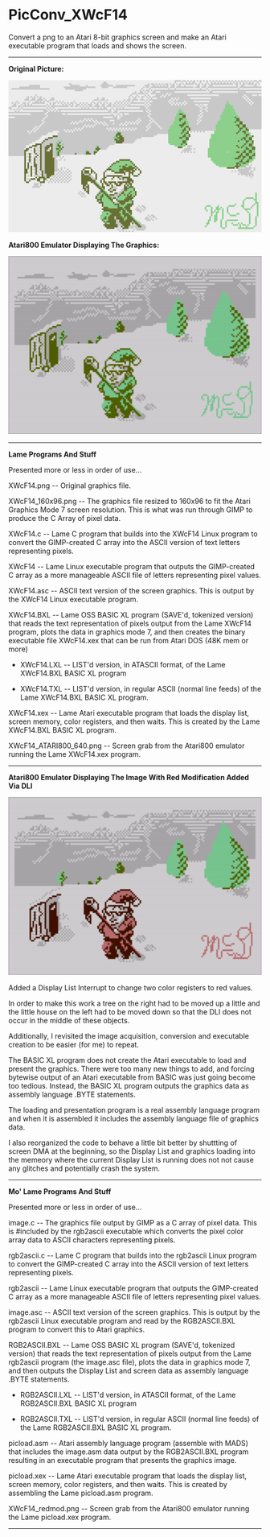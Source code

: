 # PicConv_XWcF14

Convert a png to an Atari 8-bit graphics screen and make an Atari executable program that loads and shows the screen.

---

**Original Picture:**

[![OriginalPic](https://github.com/kenjennings/PicConv_XWcF14/blob/main/XWcF14.png)](#features)

**Atari800 Emulator Displaying The Graphics:**

[![AtariPic](https://github.com/kenjennings/PicConv_XWcF14/blob/main/XWcF14_ATARI800_640.png)](#features)

---

**Lame Programs And Stuff**

Presented more or less in order of use...

XWcF14.png -- Original graphics file.

XWcF14_160x96.png -- The graphics file resized to 160x96 to fit the Atari Graphics Mode 7 screen resolution.   This is what was run through GIMP to produce the C Array of pixel data.

XWcF14.c -- Lame C program that builds into the XWcF14 Linux program to convert the GIMP-created C array into the ASCII version of text letters representing pixels.

XWcF14 -- Lame Linux executable program that outputs the GIMP-created C array as a more manageable ASCII file of letters representing pixel values.

XWcF14.asc -- ASCII text version of the screen graphics.  This is output by the XWcF14 Linux executable program.

XWcF14.BXL -- Lame OSS BASIC XL program (SAVE'd, tokenized version) that reads the text representation of pixels output from the Lame XWcF14 program, plots the data in graphics mode 7, and then creates the binary executable file XWcF14.xex that can be run from Atari DOS (48K mem or more)

- XWcF14.LXL -- LIST'd version, in ATASCII format, of the Lame XWcF14.BXL BASIC XL program 

- XWcF14.TXL -- LIST'd version, in regular ASCII (normal line feeds) of the Lame XWcF14.BXL BASIC XL program.

XWcF14.xex -- Lame Atari executable program that loads the display list, screen memory, color registers, and then waits.  This is created by the Lame XWcF14.BXL BASIC XL program.

XWcF14_ATARI800_640.png -- Screen grab from the Atari800 emulator running the Lame XWcF14.xex program.

---

**Atari800 Emulator Displaying The Image With Red Modification Added Via DLI**

[![AtariPic](https://github.com/kenjennings/PicConv_XWcF14/blob/main/XWcF14_redmod.png)](#features)

Added a Display List Interrupt to change two color registers to red values.

In order to make this work a tree on the right had to be moved up a little and the little house on the left had to be moved down so that the DLI does not occur in the middle of these objects.

Additionally, I revisited the image acquisition, conversion and executable creation to be easier (for me) to repeat.  

The BASIC XL program does not create the Atari executable to load and present the graphics.  There were too many new things to add, and forcing bytewise output of an Atari executable from BASIC was just going become too tedious.   Instead, the BASIC XL program outputs the graphics data as assembly language .BYTE statements.   

The loading and presentation program is a real assembly language program and when it is assembled it includes the assembly language file of graphics data.  

I also reorganized the code to behave a little bit better by shuttting of screen DMA at the beginning, so the Display List and graphics loading into the memeory where the current Display List is running does not not cause any glitches and potentially crash the system.

---

**Mo' Lame Programs And Stuff**

Presented more or less in order of use...

image.c  -- The graphics file output by GIMP as a C array of pixel data.   This is #included by the rgb2ascii executable which converts the pixel color array data to ASCII characters representing pixels.

rgb2ascii.c -- Lame C program that builds into the rgb2ascii Linux program to convert the GIMP-created C array into the ASCII version of text letters representing pixels.

rgb2ascii -- Lame Linux executable program that outputs the GIMP-created C array as a more manageable ASCII file of letters representing pixel values.

image.asc -- ASCII text version of the screen graphics.  This is output by the rgb2ascii Linux executable program and read by the RGB2ASCII.BXL program to convert this to Atari graphics.

RGB2ASCII.BXL -- Lame OSS BASIC XL program (SAVE'd, tokenized version) that reads the text representation of pixels output from the Lame rgb2ascii program (the image.asc file), plots the data in graphics mode 7, and then outputs the Display List and screen data as assembly language .BYTE statements.

- RGB2ASCII.LXL -- LIST'd version, in ATASCII format, of the Lame RGB2ASCII.BXL BASIC XL program 

- RGB2ASCII.TXL -- LIST'd version, in regular ASCII (normal line feeds) of the Lame RGB2ASCII.BXL BASIC XL program.

picload.asm -- Atari assembly language program (assemble with MADS) that includes the image.asm data output by the RGB2ASCII.BXL program resulting in an executable program that presents the graphics image.

picload.xex -- Lame Atari executable program that loads the display list, screen memory, color registers, and then waits.  This is created by assembling the Lame picload.asm program.

XWcF14_redmod.png -- Screen grab from the Atari800 emulator running the Lame picload.xex program.

---
